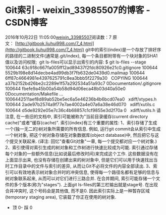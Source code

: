 # Git索引 - weixin_33985507的博客 - CSDN博客
2016年10月22日 11:05:00[weixin_33985507](https://me.csdn.net/weixin_33985507)阅读数：7
原文： [http://gitbook.liuhui998.com/7_4.html](http://gitbook.liuhui998.com/7_4.html)
git中的索引(index)是一个存放了排好序的路径的二进制文件(通常是.git/index), 每一个条目都附带有一个块对象的SHA1值以及访问权限;
 git ls-files可以显示出索引的内容:
$ git ls-files --stage
100644 63c918c667fa005ff12ad89437f2fdc80926e21c0.gitignore
100644 5529b198e8d14decbe4ad99db3f7fb632de0439d0.mailmap
100644 6ff87c4664981e4397625791c8ea3bbb5f2279a30   COPYING
100644 a37b2152bd26be2c2289e1f57a292534a51a93c7 0Documentation/.gitignore
100644 fbefe9a45b00a54b58d94d06eca48b03d40a50e0 0Documentation/Makefile
...
1006442511aef8d89ab52be5ec6a5e46236b4b6bcd07ea0   xdiff/xtypes.h
100644 2ade97b2574a9f77e7ae4002a4e07a6a38e46d070   xdiff/xutils.c
100644 d5de8292e05e7c36c4b68857c1cf9855e3d2f70a 0   xdiff/xutils.h
请注意, 在一些旧的文档中, 索引可能被称为"当前目录缓存(current directory cache)"或者"缓存(cache)".
索引(index)有三个重要的属性:
1、索引存储了生成一个(独一无二的)树对象所需要的所有信息.
例如, 运行git commit会从索引中生成一个树对象, 把这个树对象存储在对象数据库(object database)中, 然后把它与这个提交关联起来. (译注: 回忆"查看Git对象"一章, 每一个提交都对应一个树对象.)
2、索引使得对索引生成的树对象和工作树进行快速比较成为可能.
索引通过存储每个对象的一些额外信息(比如说最后修改时间)来完成这个工作. 这些数据没有在上面显示出来, 也没有存储在创建出来的树对象中, 但是它们可以用于快速找出当时工作目录中的文件与索引的差异, 从而让Git不必将文件的内容全部读出.
3、索引可以有效地表示树对象合并时的冲突信息, 使得每一个路径名都有足够的信息与树对象联系起来, 从而可以对它们进行三路合并.
在合并期间, 索引可能存储一个文件的多个版本(称为"stages"). 上面git ls-files的第三栏输出就是stage号. 在出现合并冲突时, 这个号码会是其他值, 而不是0.
因此索引实际上是一种暂存区域(temporary staging area), 它装载了你正在使用的树对象.
- 顶
0- 踩
0
